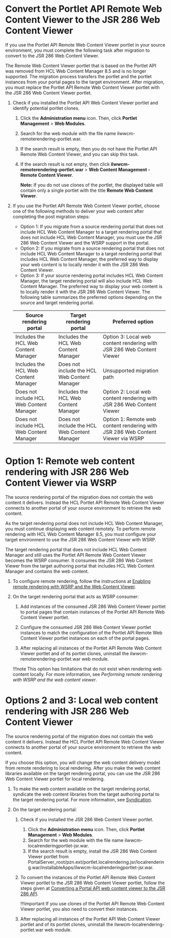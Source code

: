 # Convert the Portlet API Remote Web Content Viewer to the JSR 286 Web Content Viewer

If you use the Portlet API Remote Web Content Viewer portlet in your source environment, you must complete the following task after migration to convert to the JSR 286 Web Content Viewer.

The Remote Web Content Viewer portlet that is based on the Portlet API was removed from HCL Web Content Manager 8.5 and is no longer supported. The migration process transfers the portlet and the portlet instances from your portal pages to the target environment. After migration, you must replace the Portlet API Remote Web Content Viewer portlet with the JSR 286 Web Content Viewer portlet.

1.  Check if you installed the Portlet API Web Content Viewer portlet and identify potential portlet clones.

    1.  Click the **Administration menu** icon. Then, click **Portlet Management** \> **Web Modules**.

    2.  Search for the web module with the file name ilwwcm-remoterendering-portlet.war.

    3.  If the search result is empty, then you do not have the Portlet API Remote Web Content Viewer, and you can skip this task.

    4.  If the search result is not empty, then click **ilwwcm-remoterendering-portlet.war** \> **Web Content Management - Remote Content Viewer**.

        **Note:** If you do not use clones of the portlet, the displayed table will contain only a single portlet with the title **Remote Web Content Viewer**.

2.  If you use the Portlet API Remote Web Content Viewer portlet, choose one of the following methods to deliver your web content after completing the post migration steps:

    -   Option 1: If you migrate from a source rendering portal that does not include HCL Web Content Manager to a target rendering portal that does not include HCL Web Content Manager, you must use the JSR 286 Web Content Viewer and the WSRP support in the portal.
    -   Option 2: If you migrate from a source rendering portal that does not include HCL Web Content Manager to a target rendering portal that includes HCL Web Content Manager, the preferred way to display your web content is to locally render it with the JSR 286 Web Content Viewer.
    -   Option 3: If your source rendering portal includes HCL Web Content Manager, the target rendering portal will also include HCL Web Content Manager. The preferred way to display your web content is to locally render it with the JSR 286 Web Content Viewer.
    The following table summarizes the preferred options depending on the source and target rendering portal.

    |Source rendering portal|Target rendering portal|Preferred option|
    |-----------------------|-----------------------|----------------|
    |Includes the HCL Web Content Manager|Includes the HCL Web Content Manager|Option 3: Local web content rendering with JSR 286 Web Content Viewer|
    |Includes the HCL Web Content Manager|Does not include the HCL Web Content Manager|Unsupported migration path|
    |Does not include HCL Web Content Manager|Includes the HCL Web Content Manager|Option 2: Local web content rendering with JSR 286 Web Content Viewer|
    |Does not include HCL Web Content Manager|Does not include the HCL Web Content Manager|Option 1: Remote web content rendering with JSR 286 Web Content Viewer via WSRP|



# Option 1: Remote web content rendering with JSR 286 Web Content Viewer via WSRP

The source rendering portal of the migration does not contain the web content it delivers. Instead the HCL Portlet API Remote Web Content Viewer connects to another portal of your source environment to retrieve the web content.

As the target rendering portal does not include HCL Web Content Manager, you must continue displaying web content remotely. To perform remote rendering with HCL Web Content Manager 8.5, you must configure your target environment to use the JSR 286 Web Content Viewer with WSRP.

The target rendering portal that does not include HCL Web Content Manager and still uses the Portlet API Remote Web Content Viewer becomes the WSRP consumer. It consumes the JSR 286 Web Content Viewer from the target authoring portal that includes HCL Web Content Manager and contains the web content.

1.  To configure remote rendering, follow the instructions at [Enabling remote rendering with WSRP and the Web Content Viewer](../../../../../../../manage_content/wcm_delivery/deliver_webcontent_on_dx/enable_remote_render_wsrp/index.md).

2.  On the target rendering portal that acts as WSRP consumer:

    1.  Add instances of the consumed JSR 286 Web Content Viewer portlet to portal pages that contain instances of the Portlet API Remote Web Content Viewer portlet.

    2.  Configure the consumed JSR 286 Web Content Viewer portlet instances to match the configuration of the Portlet API Remote Web Content Viewer portlet instances on each of the portal pages.

    3.  After replacing all instances of the Portlet API Remote Web Content Viewer portlet and of its portlet clones, uninstall the ilwwcm-remoterendering-portlet.war web module.

    !!!note
        This option has limitations that do not exist when rendering web content locally. For more information, see *Performing remote rendering with WSRP and the web content viewer*.


# Options 2 and 3: Local web content rendering with JSR 286 Web Content Viewer

The source rendering portal of the migration does not contain the web content it delivers. Instead the HCL Portlet API Remote Web Content Viewer connects to another portal of your source environment to retrieve the web content.

If you choose this option, you will change the web content delivery model from remote rendering to local rendering. After you make the web content libraries available on the target rendering portal, you can use the JSR 286 Web Content Viewer portlet for local rendering.

1.  To make the web content available on the target rendering portal, syndicate the web content libraries from the target authoring portal to the target rendering portal. For more information, see [Syndication](../../../../../../../manage_content/wcm_delivery/syndication/index.md).

2.  On the target rendering portal:

    1.  Check if you installed the JSR 286 Web Content Viewer portlet.

        1.  Click the **Administration menu** icon. Then, click **Portlet Management** \> **Web Modules**.
        2.  Search for the web module with the file name ilwwcm-localrenderingportlet-jsr.war.
        3.  If the search result is empty, install the JSR 286 Web Content Viewer portlet from PortalServer\_root/pzn.ext/portlet.localrendering.jsr/localrendering.war/installableApps/ilwwcm-localrenderingportlet-jsr.war.
        
    2.  To convert the instances of the Portlet API Remote Web Content Viewer portlet to the JSR 286 Web Content Viewer portlet, follow the steps given at [Converting a Portal API web content viewer to the JSR 286 API](migrt_ptlt_api_wcm.md).

        !!!important
            If you use clones of the Portlet API Remote Web Content Viewer portlet, you also need to convert their instances.

    3.  After replacing all instances of the Portlet API Web Content Viewer portlet and of its portlet clones, uninstall the ilwwcm-localrendering-portlet.war web module.


